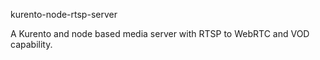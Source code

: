 kurento-node-rtsp-server

A Kurento and node based media server with RTSP to WebRTC and VOD capability.
